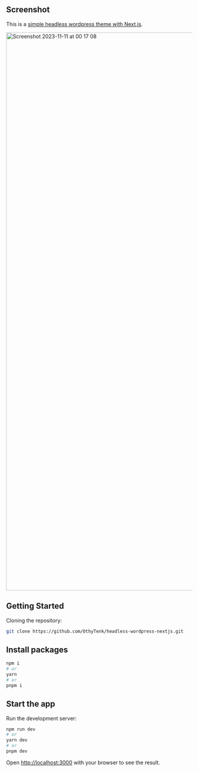## Screenshot

This is a [simple headless wordpress theme with Next.js](https://github.com/OthyTenk/headless-wordpress-nextjs).

<img width="1505" alt="Screenshot 2023-11-11 at 00 17 08" src="https://github.com/OthyTenk/headless-wordpress-nextjs/assets/34827155/57edc94b-2831-4e5a-bdbc-8eb9e783369a">

## Getting Started

Cloning the repository:

```bash
git clone https://github.com/OthyTenk/headless-wordpress-nextjs.git
```

## Install packages

```bash
npm i
# or
yarn
# or
pnpm i
```

## Start the app

Run the development server:

```bash
npm run dev
# or
yarn dev
# or
pnpm dev
```

Open [http://localhost:3000](http://localhost:3000) with your browser to see the result.
